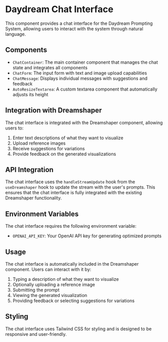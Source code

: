 # Daydream Chat Interface

This component provides a chat interface for the Daydream Prompting System, allowing users to interact with the system through natural language.

## Components

- `ChatContainer`: The main container component that manages the chat state and integrates all components
- `ChatForm`: The input form with text and image upload capabilities
- `ChatMessage`: Displays individual messages with suggestions and feedback
- `AutoResizeTextarea`: A custom textarea component that automatically adjusts its height

## Integration with Dreamshaper

The chat interface is integrated with the Dreamshaper component, allowing users to:

1. Enter text descriptions of what they want to visualize
2. Upload reference images
3. Receive suggestions for variations
4. Provide feedback on the generated visualizations

## API Integration

The chat interface uses the `handleStreamUpdate` hook from the `useDreamshaper` hook to update the stream with the user's prompts. This ensures that the chat interface is fully integrated with the existing Dreamshaper functionality.

## Environment Variables

The chat interface requires the following environment variable:

- `OPENAI_API_KEY`: Your OpenAI API key for generating optimized prompts

## Usage

The chat interface is automatically included in the Dreamshaper component. Users can interact with it by:

1. Typing a description of what they want to visualize
2. Optionally uploading a reference image
3. Submitting the prompt
4. Viewing the generated visualization
5. Providing feedback or selecting suggestions for variations

## Styling

The chat interface uses Tailwind CSS for styling and is designed to be responsive and user-friendly. 